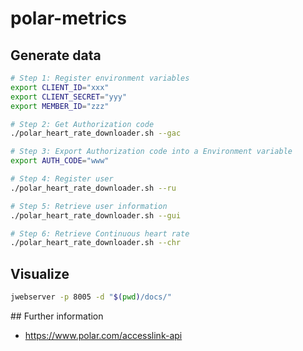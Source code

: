 # polar-metrics

## Generate data

```bash
# Step 1: Register environment variables
export CLIENT_ID="xxx"
export CLIENT_SECRET="yyy"
export MEMBER_ID="zzz"

# Step 2: Get Authorization code
./polar_heart_rate_downloader.sh --gac

# Step 3: Export Authorization code into a Environment variable
export AUTH_CODE="www"

# Step 4: Register user
./polar_heart_rate_downloader.sh --ru

# Step 5: Retrieve user information
./polar_heart_rate_downloader.sh --gui

# Step 6: Retrieve Continuous heart rate
./polar_heart_rate_downloader.sh --chr
```

## Visualize

```bash
jwebserver -p 8005 -d "$(pwd)/docs/"
```

## Further information

- https://www.polar.com/accesslink-api
